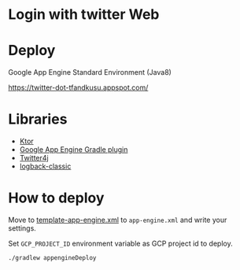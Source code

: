 # Login with twitter Web

# Deploy

Google App Engine Standard Environment (Java8)

https://twitter-dot-tfandkusu.appspot.com/

# Libraries

- [Ktor](https://ktor.io/)
- [Google App Engine Gradle plugin](https://github.com/GoogleCloudPlatform/app-gradle-plugin)
- [Twitter4j](https://github.com/Twitter4J/Twitter4J)
- [logback-classic](https://github.com/qos-ch/logback)

# How to deploy

Move to [template-app-engine.xml](https://github.com/tfandkusu/login_with_twitter_web/blob/master/src/main/webapp/WEB-INF/template-appengine-web.xml) to `app-engine.xml` and write your settings.

Set `GCP_PROJECT_ID` environment variable as GCP project id to deploy.

```sh
./gradlew appengineDeploy
```
